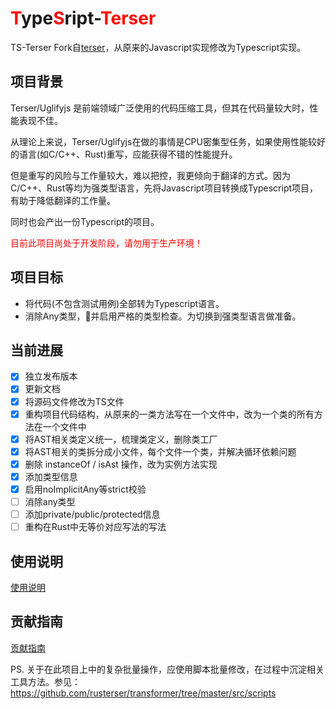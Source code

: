 <h1><span style="color:red">T</span>ype<span style="color:red">S</span>ript-<span style="color:red">Terser</span></h1>

TS-Terser Fork自[terser](https://github.com/terser/terser)，从原来的Javascript实现修改为Typescript实现。

## 项目背景

Terser/Uglifyjs 是前端领域广泛使用的代码压缩工具，但其在代码量较大时，性能表现不佳。

从理论上来说，Terser/Uglifyjs在做的事情是CPU密集型任务，如果使用性能较好的语言(如C/C++、Rust)重写，应能获得不错的性能提升。

但是重写的风险与工作量较大，难以把控，我更倾向于翻译的方式。因为C/C++、Rust等均为强类型语言，先将Javascript项目转换成Typescript项目，有助于降低翻译的工作量。

同时也会产出一份Typescript的项目。

<span style="color:red">目前此项目尚处于开发阶段，请勿用于生产环境！</span>

## 项目目标

- 将代码(不包含测试用例)全部转为Typescript语言。
- 消除Any类型，并启用严格的类型检查。为切换到强类型语言做准备。

## 当前进展

- [x] 独立发布版本
- [x] 更新文档
- [x] 将源码文件修改为TS文件
- [x] 重构项目代码结构，从原来的一类方法写在一个文件中，改为一个类的所有方法在一个文件中
- [x] 将AST相关类定义统一，梳理类定义，删除类工厂
- [x] 将AST相关的类拆分成小文件，每个文件一个类，并解决循环依赖问题
- [x] 删除 instanceOf / isAst 操作，改为实例方法实现
- [x] 添加类型信息
- [x] 启用noImplicitAny等strict校验
- [ ] 消除any类型
- [ ] 添加private/public/protected信息
- [ ] 重构在Rust中无等价对应写法的写法

## 使用说明
[使用说明](./terser.md)

## 贡献指南
[贡献指南](./CONTRIBUTING.md)

PS. 关于在此项目上中的复杂批量操作，应使用脚本批量修改，在过程中沉淀相关工具方法。参见： https://github.com/rusterser/transformer/tree/master/src/scripts
